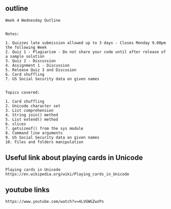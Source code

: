 ## outline 

    Week 4 Wednesday Outline


    Notes:

    1. Quizzes late submission allowed up to 3 days - Closes Monday 9.00pm the following Week
    2. Quiz 1 - Plagiarism - Do not share your code until after release of a sample solution 
    3. Quiz 2 - Discussion
    4. Assignment 1 - Discussion
    5. Release Quiz 3 and Discusion
    6. Card shuffling
    7. US Social Security data on given names


    Topics covered:

    1. Card shuffling
    2. Unicode character set
    3. List comprehension
    4. String join() method
    5. List extend() method
    6. slices
    7. getsizeof() from the sys module
    8. Command line arguments
    9. US Social Security data on given names
    10. Files and folders manipulation

## Useful link about playing cards in Unicode
    
    Playing cards in Unicode
    https://en.wikipedia.org/wiki/Playing_cards_in_Unicode

## youtube links

    https://www.youtube.com/watch?v=4LVGWGZwzPs